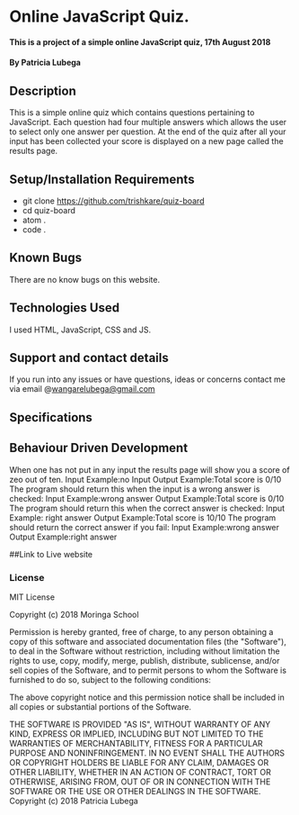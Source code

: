 # Online JavaScript Quiz.
#### This is a project of a simple online JavaScript quiz, 17th August 2018
#### By Patricia Lubega
## Description
This is a simple online quiz which contains questions pertaining to JavaScript. Each question had four multiple answers which allows the user to select only one answer per question. At the end of the quiz after all your input has been collected your score is displayed on a new page called the results page.
## Setup/Installation Requirements
* git clone https://github.com/trishkare/quiz-board
* cd quiz-board
* atom .
* code .
## Known Bugs
There are no know bugs on this website.
## Technologies Used
I used HTML, JavaScript, CSS and JS.
## Support and contact details
If you run into any issues or have questions, ideas or concerns contact me via email @wangarelubega@gmail.com
## Specifications
## Behaviour Driven Development
When one has not put in any input the results page will show you a score of zeo out of ten.
  Input Example:no Input
  Output Example:Total score is 0/10
The program should return this when the input is a wrong answer is checked:
  Input Example:wrong answer
  Output Example:Total score is 0/10
The program should return this when the correct answer is checked:
  Input Example: right answer
  Output Example:Total score is 10/10
The program should return the correct answer if you fail:
  Input Example:wrong answer
  Output Example:right answer

##Link to Live website

### License
MIT License

Copyright (c) 2018 Moringa School

Permission is hereby granted, free of charge, to any person obtaining a copy of this software and associated documentation files (the "Software"), to deal in the Software without restriction, including without limitation the rights to use, copy, modify, merge, publish, distribute, sublicense, and/or sell copies of the Software, and to permit persons to whom the Software is furnished to do so, subject to the following conditions:

The above copyright notice and this permission notice shall be included in all copies or substantial portions of the Software.

THE SOFTWARE IS PROVIDED "AS IS", WITHOUT WARRANTY OF ANY KIND, EXPRESS OR IMPLIED, INCLUDING BUT NOT LIMITED TO THE WARRANTIES OF MERCHANTABILITY, FITNESS FOR A PARTICULAR PURPOSE AND NONINFRINGEMENT. IN NO EVENT SHALL THE AUTHORS OR COPYRIGHT HOLDERS BE LIABLE FOR ANY CLAIM, DAMAGES OR OTHER LIABILITY, WHETHER IN AN ACTION OF CONTRACT, TORT OR OTHERWISE, ARISING FROM, OUT OF OR IN CONNECTION WITH THE SOFTWARE OR THE USE OR OTHER DEALINGS IN THE SOFTWARE.
Copyright (c) 2018 Patricia Lubega
